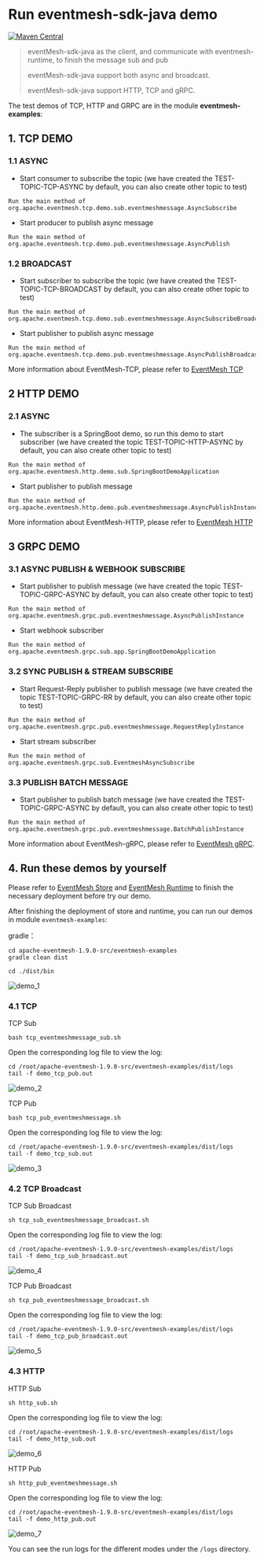 # Run eventmesh-sdk-java demo

[![Maven Central](https://maven-badges.herokuapp.com/maven-central/org.apache.eventmesh/eventmesh-sdk-java/badge.svg)](https://maven-badges.herokuapp.com/maven-central/org.apache.eventmesh/eventmesh-sdk-java)

> eventMesh-sdk-java as the client, and communicate with eventmesh-runtime, to finish the message sub and pub
>
> eventMesh-sdk-java support both async and broadcast.
>
> eventMesh-sdk-java support HTTP, TCP and gRPC.

The test demos of TCP, HTTP and GRPC are in the module **eventmesh-examples**:

## 1. TCP DEMO

### 1.1 ASYNC

- Start consumer to subscribe the topic (we have created the TEST-TOPIC-TCP-ASYNC by default, you can also create other topic to test)

```
Run the main method of org.apache.eventmesh.tcp.demo.sub.eventmeshmessage.AsyncSubscribe
```

- Start producer to publish async message

```
Run the main method of org.apache.eventmesh.tcp.demo.pub.eventmeshmessage.AsyncPublish
```

### 1.2 BROADCAST

- Start subscriber to subscribe the topic (we have created the TEST-TOPIC-TCP-BROADCAST by default, you can also create other topic to test)

```
Run the main method of org.apache.eventmesh.tcp.demo.sub.eventmeshmessage.AsyncSubscribeBroadcast
```

- Start publisher to publish async message

```
Run the main method of org.apache.eventmesh.tcp.demo.pub.eventmeshmessage.AsyncPublishBroadcast
```

More information about EventMesh-TCP, please refer to [EventMesh TCP](../sdk-java/03-tcp.md)


## 2 HTTP DEMO

### 2.1 ASYNC

- The subscriber is a SpringBoot demo, so run this demo to start subscriber (we have created the topic TEST-TOPIC-HTTP-ASYNC by default, you can also create other topic to test)

```
Run the main method of org.apache.eventmesh.http.demo.sub.SpringBootDemoApplication
```

- Start publisher to publish message

```
Run the main method of org.apache.eventmesh.http.demo.pub.eventmeshmessage.AsyncPublishInstance
```
More information about EventMesh-HTTP, please refer to [EventMesh HTTP](../sdk-java/02-http.md)

## 3 GRPC DEMO

### 3.1 ASYNC PUBLISH & WEBHOOK SUBSCRIBE

- Start publisher to publish message (we have created the topic TEST-TOPIC-GRPC-ASYNC by default, you can also create other topic to test)

```
Run the main method of org.apache.eventmesh.grpc.pub.eventmeshmessage.AsyncPublishInstance
```

- Start webhook subscriber

```
Run the main method of org.apache.eventmesh.grpc.sub.app.SpringBootDemoApplication
```

###  3.2 SYNC PUBLISH & STREAM SUBSCRIBE

- Start Request-Reply publisher to publish message (we have created the topic TEST-TOPIC-GRPC-RR by default, you can also create other topic to test)

```
Run the main method of org.apache.eventmesh.grpc.pub.eventmeshmessage.RequestReplyInstance
```

- Start stream subscriber

```
Run the main method of org.apache.eventmesh.grpc.sub.EventmeshAsyncSubscribe
```

### 3.3 PUBLISH BATCH MESSAGE

- Start publisher to publish batch message (we have created the TEST-TOPIC-GRPC-ASYNC by default, you can also create other topic to test)

```
Run the main method of org.apache.eventmesh.grpc.pub.eventmeshmessage.BatchPublishInstance
```

More information about EventMesh-gRPC, please refer to [EventMesh gRPC](../sdk-java/04-grpc.md).

## 4. Run these demos by yourself

Please refer to [EventMesh Store](./01-store.md) and [EventMesh Runtime](./03-runtime.md) to finish the necessary deployment before try our demo.

After finishing the deployment of store and runtime, you can run our demos in module `eventmesh-examples`:

gradle：

```shell
cd apache-eventmesh-1.9.0-src/eventmesh-examples
gradle clean dist

cd ./dist/bin
```

![demo_1](/images/install/demo_1.png)

### 4.1 TCP
TCP Sub

```shell
bash tcp_eventmeshmessage_sub.sh
```

Open the corresponding log file to view the log:
```
cd /root/apache-eventmesh-1.9.0-src/eventmesh-examples/dist/logs
tail -f demo_tcp_pub.out
```
![demo_2](/images/install/demo_2.png)

TCP Pub

```shell
bash tcp_pub_eventmeshmessage.sh
```

Open the corresponding log file to view the log:
```
cd /root/apache-eventmesh-1.9.0-src/eventmesh-examples/dist/logs
tail -f demo_tcp_sub.out
```

![demo_3](/images/install/demo_3.png)

### 4.2 TCP Broadcast

TCP Sub Broadcast

```shell
sh tcp_sub_eventmeshmessage_broadcast.sh
```

Open the corresponding log file to view the log:
```
cd /root/apache-eventmesh-1.9.0-src/eventmesh-examples/dist/logs
tail -f demo_tcp_sub_broadcast.out
```

![demo_4](/images/install/demo_4.png)

TCP Pub Broadcast

```shell
sh tcp_pub_eventmeshmessage_broadcast.sh
```

Open the corresponding log file to view the log:
```
cd /root/apache-eventmesh-1.9.0-src/eventmesh-examples/dist/logs
tail -f demo_tcp_pub_broadcast.out
```

![demo_5](/images/install/demo_5.png)

### 4.3 HTTP

HTTP Sub

```shell
sh http_sub.sh
```

Open the corresponding log file to view the log:
```
cd /root/apache-eventmesh-1.9.0-src/eventmesh-examples/dist/logs
tail -f demo_http_sub.out
```

![demo_6](/images/install/demo_6.png)

HTTP Pub

```shell
sh http_pub_eventmeshmessage.sh
```

Open the corresponding log file to view the log:
```
cd /root/apache-eventmesh-1.9.0-src/eventmesh-examples/dist/logs
tail -f demo_http_pub.out
```

![demo_7](/images/install/demo_7.png)

You can see the run logs for the different modes under the `/logs` directory.